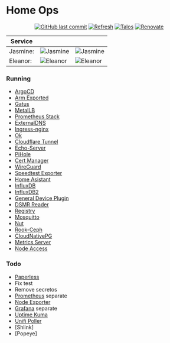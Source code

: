 # Home Ops

<div align="center">
  
[![GitHub last commit](https://img.shields.io/github/last-commit/bhuism/home-ops)](https://github.com/bhuism/home-ops/commits/main "Commit History")
[![Refresh](https://github.com/bhuism/home-ops/actions/workflows/refresh.yaml/badge.svg)](https://github.com/bhuism/home-ops/actions/workflows/refresh.yaml)
[![Talos](https://img.shields.io/badge/OS-Talos-success)](https://talos.dev "Talos OS")
[![Renovate](https://img.shields.io/badge/renovate-enabled-brightgreen.svg)](https://renovatebot.com)
</div>

| Service  |                                                                                       |                                                                              |
| -------- | ------------------------------------------------------------------------------------- | ---------------------------------------------------------------------------- |
| Jasmine: | ![Jasmine](https://shields.io/uptimerobot/status/m794488019-0bd05c1abe3b5c8b6b95d190) | ![Jasmine](https://gatus.impl.nl/api/v1/endpoints/_jasmine/health/badge.svg) |
| Eleanor: | ![Eleanor](https://shields.io/uptimerobot/status/m794488049-f2b30350c7ad3e2ff4bc3c94) | ![Eleanor](https://gatus.impl.nl/api/v1/endpoints/_eleanor/health/badge.svg) |

### Running

- [ArgoCD](https://argo-cd.readthedocs.io/)
- [Arm Exported](https://github.com/carlosedp/docker-arm_exporter)
- [Gatus](https://gatus.io/)
- [MetalLB](https://metallb.universe.tf/)
- [Prometheus Stack](https://github.com/prometheus-community/helm-charts/tree/main/charts/kube-prometheus-stack)
- [ExternalDNS](https://github.com/kubernetes-sigs/external-dns)
- [Ingress-nginx](https://github.com/kubernetes/ingress-nginx)
- [Ok](https://github.com/bhuism/ok)
- [Cloudflare Tunnel](https://github.com/cloudflare/helm-charts/tree/main/charts/cloudflare-tunnel)
- [Echo-Server](https://ealenn.github.io/Echo-Server/)
- [PiHole](https://pi-hole.net/)
- [Cert Manager](https://cert-manager.io/)
- [WireGuard](https://www.wireguard.com/)
- [Speedtest Exporter](https://github.com/MiguelNdeCarvalho/speedtest-exporter)
- [Home Asistant](https://www.home-assistant.io/)
- [InfluxDB](https://www.influxdata.com/)
- [InfluxDB2](https://www.influxdata.com/)
- [General Device Plugin](https://github.com/squat/generic-device-plugin/)
- [DSMR Reader](https://dsmr-reader.readthedocs.io/)
- [Registry](https://docs.docker.com/registry/)
- [Mosquitto](https://mosquitto.org/)
- [Nut](https://networkupstools.org/)
- [Rook-Ceph](https://rook.io/docs/rook/latest-release/Helm-Charts/helm-charts/)
- [CloudNativePG](https://cloudnative-pg.io/)
- [Metrics Server](https://artifacthub.io/packages/helm/metrics-server/metrics-server)
- [Node Access](https://github.com/christianknell/helm-charts/tree/main/charts/node-access)

### Todo

- [Paperless](https://github.com/paperless-ngx/paperless-ngx)
- Fix test
- Remove secretos
- [Prometheus](https://prometheus.io/) separate
- [Node Exporter](https://github.com/prometheus/node_exporter)
- [Grafana](https://grafana.com/) separate
- [Uptime Kuma](https://github.com/louislam/uptime-kuma)
- [Unifi Poller](https://unpoller.com/)
- [Shlink] 
- [Popeye]
